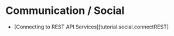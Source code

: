# Communication / Social

<div class="guides-toc">

* [Connecting to REST API Services][tutorial.social.connectREST]

</div>

<div style="display: none;">

### [Connecting to REST API Services][tutorial.social.connectREST]

</div>
